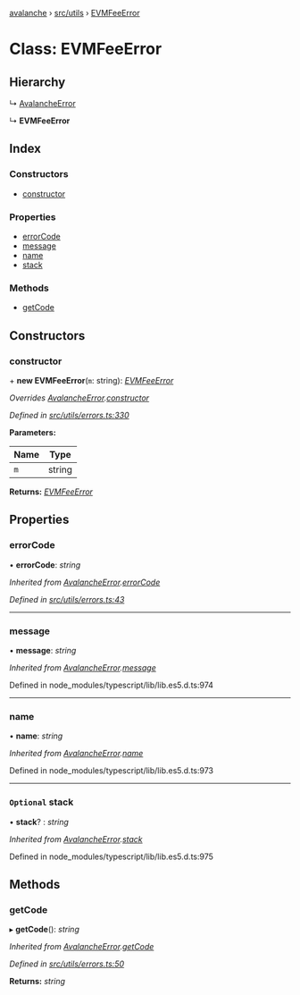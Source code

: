 [avalanche](../README.md) › [src/utils](../modules/src_utils.md) › [EVMFeeError](src_utils.evmfeeerror.md)

# Class: EVMFeeError

## Hierarchy

  ↳ [AvalancheError](src_utils.avalancheerror.md)

  ↳ **EVMFeeError**

## Index

### Constructors

* [constructor](src_utils.evmfeeerror.md#constructor)

### Properties

* [errorCode](src_utils.evmfeeerror.md#errorcode)
* [message](src_utils.evmfeeerror.md#message)
* [name](src_utils.evmfeeerror.md#name)
* [stack](src_utils.evmfeeerror.md#optional-stack)

### Methods

* [getCode](src_utils.evmfeeerror.md#getcode)

## Constructors

###  constructor

\+ **new EVMFeeError**(`m`: string): *[EVMFeeError](src_utils.evmfeeerror.md)*

*Overrides [AvalancheError](src_utils.avalancheerror.md).[constructor](src_utils.avalancheerror.md#constructor)*

*Defined in [src/utils/errors.ts:330](https://github.com/ava-labs/avalanchejs/blob/9282770/src/utils/errors.ts#L330)*

**Parameters:**

Name | Type |
------ | ------ |
`m` | string |

**Returns:** *[EVMFeeError](src_utils.evmfeeerror.md)*

## Properties

###  errorCode

• **errorCode**: *string*

*Inherited from [AvalancheError](src_utils.avalancheerror.md).[errorCode](src_utils.avalancheerror.md#errorcode)*

*Defined in [src/utils/errors.ts:43](https://github.com/ava-labs/avalanchejs/blob/9282770/src/utils/errors.ts#L43)*

___

###  message

• **message**: *string*

*Inherited from [AvalancheError](src_utils.avalancheerror.md).[message](src_utils.avalancheerror.md#message)*

Defined in node_modules/typescript/lib/lib.es5.d.ts:974

___

###  name

• **name**: *string*

*Inherited from [AvalancheError](src_utils.avalancheerror.md).[name](src_utils.avalancheerror.md#name)*

Defined in node_modules/typescript/lib/lib.es5.d.ts:973

___

### `Optional` stack

• **stack**? : *string*

*Inherited from [AvalancheError](src_utils.avalancheerror.md).[stack](src_utils.avalancheerror.md#optional-stack)*

Defined in node_modules/typescript/lib/lib.es5.d.ts:975

## Methods

###  getCode

▸ **getCode**(): *string*

*Inherited from [AvalancheError](src_utils.avalancheerror.md).[getCode](src_utils.avalancheerror.md#getcode)*

*Defined in [src/utils/errors.ts:50](https://github.com/ava-labs/avalanchejs/blob/9282770/src/utils/errors.ts#L50)*

**Returns:** *string*
